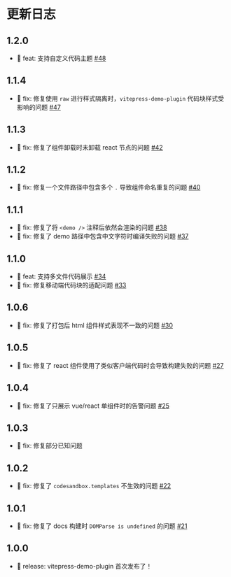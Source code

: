 # 更新日志

## 1.2.0

- 🎉 feat: 支持自定义代码主题 [#48](https://github.com/zh-lx/vitepress-demo-plugin/pull/48)

## 1.1.4

- 🐛 fix: 修复使用 `raw` 进行样式隔离时，`vitepress-demo-plugin` 代码块样式受影响的问题 [#47](https://github.com/zh-lx/vitepress-demo-plugin/pull/47)

## 1.1.3

- 🐛 fix: 修复了组件卸载时未卸载 react 节点的问题 [#42](https://github.com/zh-lx/vitepress-demo-plugin/pull/42)

## 1.1.2

- 🐛 fix: 修复一个文件路径中包含多个 `.` 导致组件命名重复的问题 [#40](https://github.com/zh-lx/vitepress-demo-plugin/pull/40)

## 1.1.1

- 🐛 fix: 修复了将 `<demo />` 注释后依然会渲染的问题 [#38](https://github.com/zh-lx/vitepress-demo-plugin/pull/38)
- 🐛 fix: 修复了 demo 路径中包含中文字符时编译失败的问题 [#37](https://github.com/zh-lx/vitepress-demo-plugin/pull/37)

## 1.1.0

- 🎉 feat: 支持多文件代码展示 [#34](https://github.com/zh-lx/vitepress-demo-plugin/pull/34)
- 🐛 fix: 修复移动端代码块的适配问题 [#33](https://github.com/zh-lx/vitepress-demo-plugin/pull/33)

## 1.0.6

- 🐛 fix: 修复了打包后 html 组件样式表现不一致的问题 [#30](https://github.com/zh-lx/vitepress-demo-plugin/pull/30)

## 1.0.5

- 🐛 fix: 修复了 react 组件使用了类似客户端代码时会导致构建失败的问题 [#27](https://github.com/zh-lx/vitepress-demo-plugin/pull/27)

## 1.0.4

- 🐛 fix: 修复了只展示 vue/react 单组件时的告警问题 [#25](https://github.com/zh-lx/vitepress-demo-plugin/pull/25)

## 1.0.3

- 🐛 fix: 修复部分已知问题

## 1.0.2

- 🐛 fix: 修复了 `codesandbox.templates` 不生效的问题 [#22](https://github.com/zh-lx/vitepress-demo-plugin/pull/22)

## 1.0.1

- 🐛 fix: 修复了 docs 构建时 `DOMParse is undefined` 的问题 [#21](https://github.com/zh-lx/vitepress-demo-plugin/pull/21)

## 1.0.0

- 🎉 release: vitepress-demo-plugin 首次发布了！